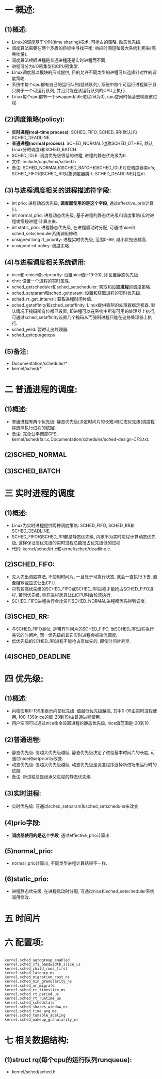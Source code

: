 # 一 概述:
## (1)概述:
- Linux的调度基于分时(time sharing)技术, 可抢占的策略, 动态优先级.
- 调度算法需要在两个矛盾的目标中寻找平衡: 响应时间短和最大系统利用率(高吞吐量).
- 调度算法根据进程是普通进程还是实时进程而不同.
- 进程可分为I/O密集型和CPU密集型.
- Linux调度器以模块的形式提供, 目的允许不同类型的进程可以选择针对性的调度策略.
- 系统中每个cpu都有自己的运行队列(就绪队列), 系统中每个可运行进程属于且只属于一个可运行队列, 并且只能在该运行队列的CPU上执行.
- Linux每个cpu都有一个swapped/idle进程(id为0), cpu空闲时候会去唤醒该进程.

## (2)调度策略(policy):
- **实时进程(real-time process)**: SCHED_FIFO, SCHED_RR(默认)和SCHED_DEADLINE.
- **普通进程(normal process)**: SCHED_NORMAL(也称SCHED_OTHRE, 默认Linux分时调度)和SCHED_BATCH.
- SCHED_IDLE: 调度优先级很低的进程, 进程的静态优先级为0.
- 文件: include/uapi/linux/sched.h
- 备注: SCHED_NORMAL和SCHED_BATCH和SCHED_IDLE对应调度器类cfs; SCHED_FIFO和SCHED_RR对象调度器类rt; SCHED_DEADLINE对应dt.

## (3)与进程调度相关的进程描述符字段:
- int prio: 进程动态优先级, **调度器使用的是这个字段**, 通过effective_prio计算出.
- int normal_prio: 进程动态优先级, 基于进程的静态优先级和调度策略(实时进程或常规进程)计算出来.
- int static_prio: 进程静态优先级, 在进程启动时分配, 可通过nice和sched_setscheduler系统调用修改.
- unsigned long rt_priority: 进程实时优先级, 范围0-99, 越小优先级越高.
- unsigned int policy: 调度策略.

## (4)与进程调度相关系统调用:
- nice和renice和setpriority: 设置nice值(-19-20), 即设置静态优先级.
- chrt: 设置一个进程的实时属性.
- sched_getscheduler和sched_setscheduler: 获取和设置**进程**的调度策略.
- sched_setparam和sched_getparam: 设置和获取进程的实时优先级.
- sched_rr_get_interval: 获取进程时间片值.
- sched_getaffinity和sched_setaffinity: Linux提供强制的处理器绑定机器, 默认情况下掩码所有位都已设置, 即进程可以在系统中所有可用的处理器上执行; 可通过sched_setaffinity设置几个掩码从而强制进程只能在这些处理器上执行.
- sched_yeild: 暂时让出处理器.
- sched_getcpu/getcpu

## (5)备注:
- Documentation/scheduler/*
- kernel/sched/*

# 二 普通进程的调度:
## (1)概述:
- 普通进程有两个优先级: 静态优先级(决定时间片的长短)和动态优先级(调度程序选择执行进程的依据).
- 备注: 完全公平调度CFS, kernel/sched/fair.c,Documentation/scheduler/sched-design-CFS.txt.

## (2)SCHED_NORMAL

## (3)SCHED_BATCH

# 三 实时进程的调度
## (1)概述:
- Linux为实时进程提供两种调度策略: SCHED_FIFO, SCHED_RR和SCHED_DEADLINE.
- SCHED_FIFO和SCHED_RR都是静态优先级, 内核不为实时进程计算动态优先级, 这样保证高优先级的实时进程总能抢占优先级低的进程.
- 代码: kernel/sched/rt.c和kernel/sched/deadline.c.

## (2)SCHED_FIFO:
- 先入先出调度算法, 不使用时间片, 一旦处于可执行状态, 就会一直执行下去, 直至阻塞或显式让出CPU.
- 只有较高优先级的SCHED_FIFO或SCHED_RR进程才能抢占SCHED_FIFO进程, 若同优先级, 则在进程愿意让出CPU时会轮流执行.
- SCHED_FIFO进程执行会比任何SCHED_NORMAL进程都优先得到调度.

## (3)SCHED_RR:
- 与SCHED_FIFO类似, 是带有时间片的SCHED_FIFO, 当SCHED_RR进程执行完它的时间片, 同一优先级的其它实时进程会被轮流调度.
- 低优先级的SCHED_RR进程不能抢占高优先的, 即使时间片耗尽.

## (4)SCHED_DEADLINE

# 四 优先级:
## (1)概述:
- 内核使用0-139来表示内部优先级, 值越低优先级越高, 其中0-99由实时进程使用, 100-139(nice的值-20到19)由普通进程使用.
- 用户空间可以通过nice命令设置进程的静态优先级, nice值范围是-20到19.

## (2)普通进程:
- 静态优先级: 值越大优先级越低, 静态优先级决定了进程基本时间片的长度, 可通过nice和setpriority改变.
- 动态优先级: 值越大优先级越低, 动态优先级是调度程序选择新进场来运行时的依据.
- 备注: 新进程总是继承父进程的静态优先级.

## (3)实时进程:
- 实时优先级: 可通过sched_setparam和sched_setscheduler来改变.

## (4)prio字段:
- **调度器使用的是这个字段**, 通过effective_prio计算出.

## (5)normal_prio:
- normal_prio计算出, 不同类型进程计算结果不一样.

## (6)static_prio:
- 进程静态优先级, 在进程启动时分配, 可通过nice和sched_setscheduler系统调用修改.

# 五 时间片

# 六 配置项:
<pre><code>
kernel.sched_autogroup_enabled
kernel.sched_cfs_bandwidth_slice_us
kernel.sched_child_runs_first
kernel.sched_latency_ns
kernel.sched_migration_cost_ns
kernel.sched_min_granularity_ns
kernel.sched_nr_migrate
kernel.sched_rr_timeslice_ms
kernel.sched_rt_period_us
kernel.sched_rt_runtime_us
kernel.sched_schedstats
kernel.sched_shares_window_ns
kernel.sched_time_avg_ms
kernel.sched_tunable_scaling
kernel.sched_wakeup_granularity_ns
</code></pre>


# 七 相关数据结构:
## (1)struct rq(每个cpu的运行队列runqueue):
- kernel/sched/sched.h